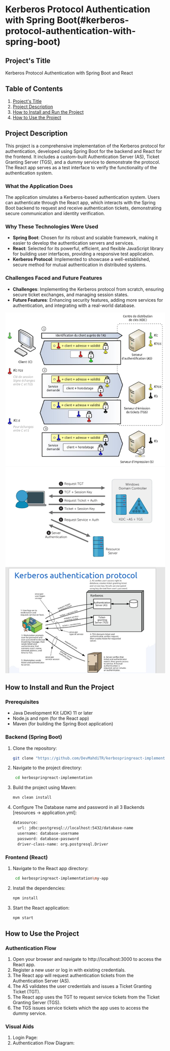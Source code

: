 # Kerberos Protocol Authentication with Spring Boot(#kerberos-protocol-authentication-with-spring-boot)

## Project's Title
Kerberos Protocol Authentication with Spring Boot and React

## Table of Contents
1. [Project's Title](#kerberos-protocol-authentication-with-spring-boot)
2. [Project Description](#project-description)
3. [How to Install and Run the Project](#how-to-install-and-run-the-project)
4. [How to Use the Project](#how-to-use-the-project)
   
## Project Description
This project is a comprehensive implementation of the Kerberos protocol for authentication, developed using Spring Boot for the backend and React for the frontend. It includes a custom-built Authentication Server (AS), Ticket Granting Server (TGS), and a dummy service to demonstrate the protocol. The React app serves as a test interface to verify the functionality of the authentication system.

### What the Application Does
The application simulates a Kerberos-based authentication system. Users can authenticate through the React app, which interacts with the Spring Boot backend to request and receive authentication tickets, demonstrating secure communication and identity verification.

### Why These Technologies Were Used
- **Spring Boot**: Chosen for its robust and scalable framework, making it easier to develop the authentication servers and services.
- **React**: Selected for its powerful, efficient, and flexible JavaScript library for building user interfaces, providing a responsive test application.
- **Kerberos Protocol**: Implemented to showcase a well-established, secure method for mutual authentication in distributed systems.

### Challenges Faced and Future Features
- **Challenges**: Implementing the Kerberos protocol from scratch, ensuring secure ticket exchanges, and managing session states.
- **Future Features**: Enhancing security features, adding more services for authentication, and integrating with a real-world database.


![Authentication](https://github.com/DevMahdiTR/kerbospringreact-implementation/blob/main/demo-images/1.jpeg)
![Authentication](https://github.com/DevMahdiTR/kerbospringreact-implementation/blob/main/demo-images/2.jpeg)
![Authentication](https://github.com/DevMahdiTR/kerbospringreact-implementation/blob/main/demo-images/3.jpeg)

## How to Install and Run the Project

### Prerequisites
- Java Development Kit (JDK) 11 or later
- Node.js and npm (for the React app)
- Maven (for building the Spring Boot application)

### Backend (Spring Boot)
1. Clone the repository:
   ```bash
   git clone "https://github.com/DevMahdiTR/kerbospringreact-implementation.git"
2. Navigate to the project directory:
   ```bash
    cd kerbospringreact-implementation
3. Build the project using Maven:
   ```bash
   mvn clean install
4. Configure The Database name and password in all 3 Backends [resources -> application.yml]:
   ```bash
   datasource:
     url: jdbc:postgresql://localhost:5432/database-name
     username: database-username
     password: database-password
     driver-class-name: org.postgresql.Driver
### Frontend (React)
1. Navigate to the React app directory:
   ```bash
    cd kerbospringreact-implementation\my-app
2. Install the dependencies:
   ```bash
   npm install
3. Start the React application:
   ```bash
   npm start
## How to Use the Project
### Authentication Flow
1. Open your browser and navigate to http://localhost:3000 to access the React app.
2. Register a new user or log in with existing credentials.
3. The React app will request authentication tickets from the Authentication Server (AS).
4. The AS validates the user credentials and issues a Ticket Granting Ticket (TGT).
5. The React app uses the TGT to request service tickets from the Ticket Granting Server (TGS).
6. The TGS issues service tickets which the app uses to access the dummy service.
   
### Visual Aids
1. Login Page:
2. Authentication Flow Diagram:





   
